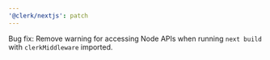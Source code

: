 ```yaml
---
'@clerk/nextjs': patch
---
```


Bug fix: Remove warning for accessing Node APIs when running `next build` with `clerkMiddleware` imported.
